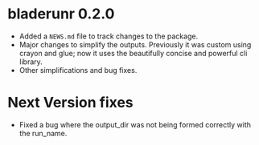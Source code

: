 # bladerunr 0.2.0

* Added a `NEWS.md` file to track changes to the package.
* Major changes to simplify the outputs. Previously it was custom using crayon and glue; now it uses the beautifully concise and powerful cli library. 
* Other simplifications and bug fixes.


# Next Version fixes

*  Fixed a bug where the output_dir was not being formed correctly with the run_name.